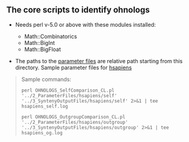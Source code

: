 ## The core scripts to identify ohnologs


* Needs perl v-5.0 or above with these modules installed:     
	* Math::Combinatorics
	* Math::BigInt
	* Math::BigFloat
	
* The paths to the [parameter files](../2_ParameterFiles/) are relative path starting from this directory. Sample parameter files for [hsapiens](../2_ParameterFiles/hsapiens) 

> Sample commands: 
> 
>   `perl OHNOLOGS_SelfComparison_CL.pl '../2_ParameterFiles/hsapiens/self' '../3_SyntenyOutputFiles/hsapiens/self' 2>&1 | tee hsapiens_self.log`
>   
>   `perl OHNOLOGS_OutgroupComparison_CL.pl '../2_ParameterFiles/hsapiens/outgroup' '../3_SyntenyOutputFiles/hsapiens/outgroup' 2>&1 | tee hsapiens_og.log`